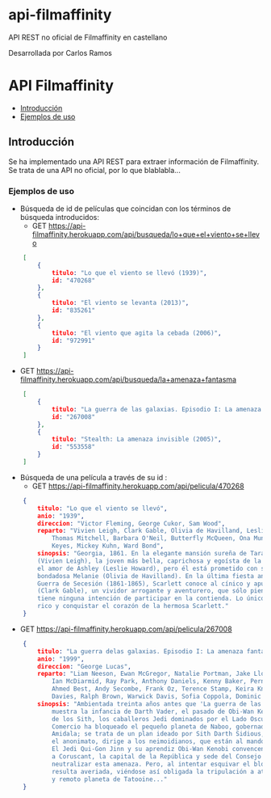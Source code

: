 # api-filmaffinity
API REST no oficial de Filmaffinity en castellano

Desarrollada por Carlos Ramos


# API Filmaffinity

* [Introducción](#introduccion)
* [Ejemplos de uso](#ejemplos-de-uso)

## Introducción

Se ha implementado una API REST para extraer información de Filmaffinity.
Se trata de una API no oficial, por lo que blablabla...

### Ejemplos de uso
* Búsqueda de id de películas que coincidan con los términos de búsqueda introducidos:
    * GET https://api-filmaffinity.herokuapp.com/api/busqueda/lo+que+el+viento+se+llevo
```json
    [
        {
            titulo: "Lo que el viento se llevó (1939)",
            id: "470268"
        },
        {
            titulo: "El viento se levanta (2013)",
            id: "835261"
        },
        {
            titulo: "El viento que agita la cebada (2006)",
            id: "972991"
        }
    ]
```

   * GET https://api-filmaffinity.herokuapp.com/api/busqueda/la+amenaza+fantasma
```json
    [
        {
            titulo: "La guerra de las galaxias. Episodio I: La amenaza fantasma (1999 ...",
            id: "267008"
        },
        {
            titulo: "Stealth: La amenaza invisible (2005)",
            id: "553558"
        }
    ]
```

* Búsqueda de una película a través de su id :
    * GET https://api-filmaffinity.herokuapp.com/api/pelicula/470268
```json
    {
        titulo: "Lo que el viento se llevó",
        anio: "1939",
        direccion: "Victor Fleming, George Cukor, Sam Wood",
        reparto: "Vivien Leigh, Clark Gable, Olivia de Havilland, Leslie Howard, Hattie McDaniel,
            Thomas Mitchell, Barbara O'Neil, Butterfly McQueen, Ona Munson, Ann Rutherford, Evelyn
            Keyes, Mickey Kuhn, Ward Bond",
        sinopsis: "Georgia, 1861. En la elegante mansión sureña de Tara, vive Scarlett O'Hara
        (Vivien Leigh), la joven más bella, caprichosa y egoísta de la región. Ella suspira por
        el amor de Ashley (Leslie Howard), pero él está prometido con su prima, la dulce y
        bondadosa Melanie (Olivia de Havilland). En la última fiesta antes del estallido de la
        Guerra de Secesión (1861-1865), Scarlett conoce al cínico y apuesto Rhett Butler
        (Clark Gable), un vividor arrogante y aventurero, que sólo piensa en sí mismo y que no
        tiene ninguna intención de participar en la contienda. Lo único que él desea es hacerse
        rico y conquistar el corazón de la hermosa Scarlett."
    }
```

   * GET https://api-filmaffinity.herokuapp.com/api/pelicula/267008
```json
    {
        titulo: "La guerra delas galaxias. Episodio I: La amenaza fantasma",
        anio: "1999",
        direccion: "George Lucas",
        reparto: "Liam Neeson, Ewan McGregor, Natalie Portman, Jake Lloyd, Samuel L. Jackson,
            Ian McDiarmid, Ray Park, Anthony Daniels, Kenny Baker, Pernilla August, Hugh Quarshie,
            Ahmed Best, Andy Secombe, Frank Oz, Terence Stamp, Keira Knightley, Oliver Ford
            Davies, Ralph Brown, Warwick Davis, Sofia Coppola, Dominic West, Silas Carson",
        sinopsis: "Ambientada treinta años antes que 'La guerra de las galaxias' (1977),
            muestra la infancia de Darth Vader, el pasado de Obi-Wan Kenobi y el resurgimiento
            de los Sith, los caballeros Jedi dominados por el Lado Oscuro. La Federación de
            Comercio ha bloqueado el pequeño planeta de Naboo, gobernado por la joven Reina
            Amidala; se trata de un plan ideado por Sith Darth Sidious, que, manteniéndose en
            el anonimato, dirige a los neimoidianos, que están al mando de la Federación.
            El Jedi Qui-Gon Jinn y su aprendiz Obi-Wan Kenobi convencen a Amidala para que vaya
            a Coruscant, la capital de la República y sede del Consejo Jedi, y trate de
            neutralizar esta amenaza. Pero, al intentar esquivar el bloqueo, la nave real
            resulta averiada, viéndose así obligada la tripulación a aterrizar en el desértico
            y remoto planeta de Tatooine..."
    }
```